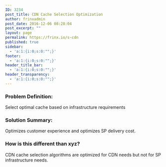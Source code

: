 ```yaml
---
ID: 3234
post_title: CDN Cache Selection Optimization
author: frinxadmin
post_date: 2016-12-06 08:28:04
post_excerpt: ""
layout: page
permalink: https://frinx.io/s-cdn
published: true
sidebar:
  - 'a:1:{i:0;s:0:"";}'
footer:
  - 'a:1:{i:0;s:0:"";}'
header_title_bar:
  - 'a:1:{i:0;s:0:"";}'
header_transparency:
  - 'a:1:{i:0;s:0:"";}'
---
```

### Problem Definition:

Select optimal cache based on infrastructure requirements

### Solution Summary:

Optimizes customer experience and optimizes SP delivery cost.

### How is this different than xyz?

CDN cache selection algorithms are optimized for CDN needs but not for SP infrastructure needs.